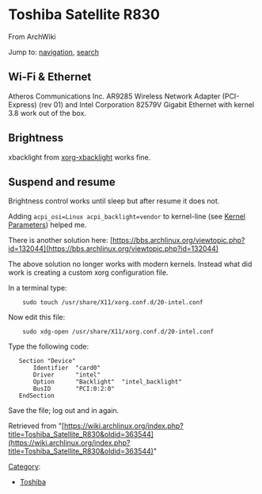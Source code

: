 # Toshiba Satellite R830

From ArchWiki

Jump to: [navigation](#column-one), [search](#searchInput)

## Wi-Fi & Ethernet

Atheros Communications Inc. AR9285 Wireless Network Adapter (PCI-Express) (rev 01) and Intel Corporation 82579V Gigabit Ethernet with kernel 3.8 work out of the box.

## Brightness

xbacklight from [xorg-xbacklight](https://www.archlinux.org/packages/?name=xorg-xbacklight) works fine.

## Suspend and resume

Brightness control works until sleep but after resume it does not.

Adding `acpi_osi=Linux acpi_backlight=vendor` to kernel-line (see [Kernel Parameters](/index.php/Kernel_parameters#When_starting_the_kernel "Kernel parameters")) helped me.

There is another solution here: [https://bbs.archlinux.org/viewtopic.php?id=132044](https://bbs.archlinux.org/viewtopic.php?id=132044)

The above solution no longer works with modern kernels. Instead what did work is creating a custom xorg configuration file.

In a terminal type:

```
    sudo touch /usr/share/X11/xorg.conf.d/20-intel.conf

```

Now edit this file:

```
    sudo xdg-open /usr/share/X11/xorg.conf.d/20-intel.conf

```

Type the following code:

```
   Section "Device"
       Identifier  "card0"
       Driver      "intel"
       Option      "Backlight"  "intel_backlight"
       BusID       "PCI:0:2:0"
   EndSection

```

Save the file; log out and in again.

Retrieved from "[https://wiki.archlinux.org/index.php?title=Toshiba_Satellite_R830&oldid=363544](https://wiki.archlinux.org/index.php?title=Toshiba_Satellite_R830&oldid=363544)"

[Category](/index.php/Special:Categories "Special:Categories"):

*   [Toshiba](/index.php/Category:Toshiba "Category:Toshiba")